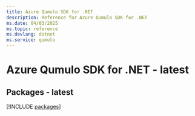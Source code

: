 ```yaml
---
title: Azure Qumulo SDK for .NET
description: Reference for Azure Qumulo SDK for .NET
ms.date: 04/03/2025
ms.topic: reference
ms.devlang: dotnet
ms.service: qumulo
---
```

# Azure Qumulo SDK for .NET - latest
## Packages - latest
[!INCLUDE [packages](qumulo-index.md)]